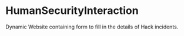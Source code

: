 # HumanSecurityInteraction
Dynamic Website containing form to fill in the details of Hack incidents. 
